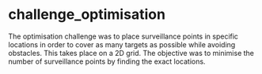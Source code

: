 # challenge_optimisation

The optimisation challenge was to place surveillance points in specific locations in order to cover as many targets as possible while avoiding obstacles. This takes place on a 2D grid. The objective was to minimise the number of surveillance points by finding the exact locations. 
